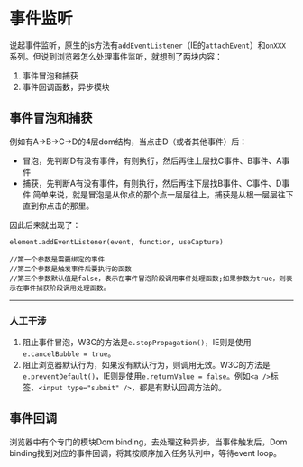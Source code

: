 # 事件监听
说起事件监听，原生的js方法有`addEventListener`（IE的`attachEvent`）和`onXXX`系列。但说到浏览器怎么处理事件监听，就想到了两块内容：  
1. 事件冒泡和捕获
2. 事件回调函数，异步模块  

## 事件冒泡和捕获
例如有A->B->C->D的4层dom结构，当点击D（或者其他事件）后：  
- 冒泡，先判断D有没有事件，有则执行，然后再往上层找C事件、B事件、A事件
- 捕获，先判断A有没有事件，有则执行，然后再往下层找B事件、C事件、D事件
简单来说，就是冒泡是从你点的那个点一层层往上，捕获是从根一层层往下直到你点击的那里。  

因此后来就出现了：  
```
element.addEventListener(event, function, useCapture)

//第一个参数是需要绑定的事件
//第二个参数是触发事件后要执行的函数
//第三个参数默认值是false，表示在事件冒泡阶段调用事件处理函数;如果参数为true，则表示在事件捕获阶段调用处理函数。
```

---
### 人工干涉
1. 阻止事件冒泡，W3C的方法是`e.stopPropagation()`，IE则是使用`e.cancelBubble = true`。
2. 阻止浏览器默认行为，如果没有默认行为，则调用无效。W3C的方法是`e.preventDefault()`，IE则是使用`e.returnValue = false`。例如`<a />`标签、`<input type="submit" />`，都是有默认回调方法的。

## 事件回调  
浏览器中有个专门的模块Dom binding，去处理这种异步，当事件触发后，Dom binding找到对应的事件回调，将其按顺序加入任务队列中，等待event loop。
